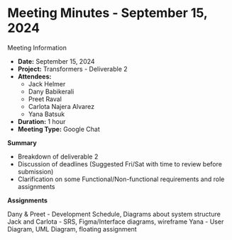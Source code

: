 # Meeting Minutes - September 15, 2024

Meeting Information

- **Date:** September 15, 2024
- **Project:** Transformers - Deliverable 2
- **Attendees:**
  - Jack Helmer 
  - Dany Babikerali 
  - Preet Raval 
  - Carlota Najera Alvarez 
  - Yana Batsuk
- **Duration:** 1 hour
- **Meeting Type:** Google Chat

**Summary**

- Breakdown of deliverable 2
- Discussion of deadlines (Suggested Fri/Sat with time to review before submission)
- Clarification on some Functional/Non-functional requirements and role assignments

**Assignments**

Dany & Preet - Development Schedule, Diagrams about system structure
Jack and Carlota - SRS, Figma/Interface diagrams, wireframe
Yana - User Diagram, UML Diagram, floating assignment


